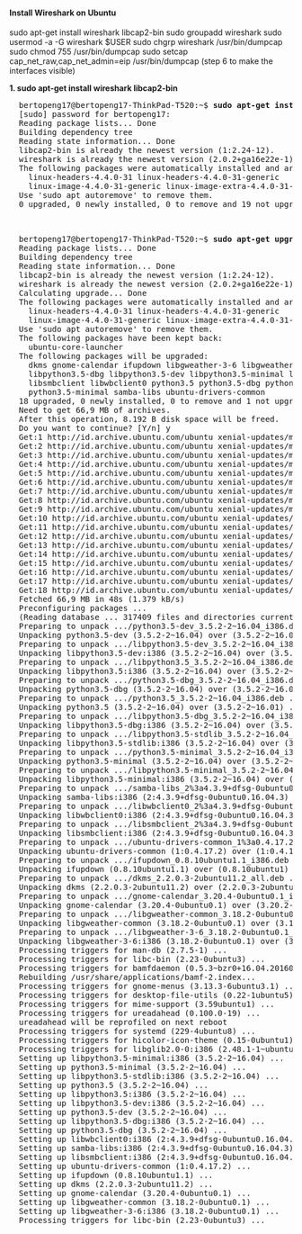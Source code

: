 #### Install Wireshark on Ubuntu

sudo apt-get install wireshark libcap2-bin
sudo groupadd wireshark
sudo usermod -a -G wireshark $USER
sudo chgrp wireshark /usr/bin/dumpcap
sudo chmod 755 /usr/bin/dumpcap
sudo setcap cap_net_raw,cap_net_admin=eip /usr/bin/dumpcap (step 6 to make the interfaces visible)

<b>1.  sudo apt-get install wireshark libcap2-bin</b>
  <pre>
  bertopeng17@bertopeng17-ThinkPad-T520:~$ <b>sudo apt-get install wireshark libcap2-bin</b>
  [sudo] password for bertopeng17: 
  Reading package lists... Done
  Building dependency tree       
  Reading state information... Done
  libcap2-bin is already the newest version (1:2.24-12).
  wireshark is already the newest version (2.0.2+ga16e22e-1).
  The following packages were automatically installed and are no longer required:
    linux-headers-4.4.0-31 linux-headers-4.4.0-31-generic
    linux-image-4.4.0-31-generic linux-image-extra-4.4.0-31-generic
  Use 'sudo apt autoremove' to remove them.
  0 upgraded, 0 newly installed, 0 to remove and 19 not upgraded.

  </pre>

  <pre>
  bertopeng17@bertopeng17-ThinkPad-T520:~$ <b>sudo apt-get upgrade  wireshark libcap2-bin</b>
  Reading package lists... Done
  Building dependency tree       
  Reading state information... Done
  libcap2-bin is already the newest version (1:2.24-12).
  wireshark is already the newest version (2.0.2+ga16e22e-1).
  Calculating upgrade... Done
  The following packages were automatically installed and are no longer required:
    linux-headers-4.4.0-31 linux-headers-4.4.0-31-generic
    linux-image-4.4.0-31-generic linux-image-extra-4.4.0-31-generic
  Use 'sudo apt autoremove' to remove them.
  The following packages have been kept back:
    ubuntu-core-launcher
  The following packages will be upgraded:
    dkms gnome-calendar ifupdown libgweather-3-6 libgweather-common libpython3.5
    libpython3.5-dbg libpython3.5-dev libpython3.5-minimal libpython3.5-stdlib
    libsmbclient libwbclient0 python3.5 python3.5-dbg python3.5-dev
    python3.5-minimal samba-libs ubuntu-drivers-common
  18 upgraded, 0 newly installed, 0 to remove and 1 not upgraded.
  Need to get 66,9 MB of archives.
  After this operation, 8.192 B disk space will be freed.
  Do you want to continue? [Y/n] y
  Get:1 http://id.archive.ubuntu.com/ubuntu xenial-updates/main i386 python3.5-dev i386 3.5.2-2~16.04 [413 kB]
  Get:2 http://id.archive.ubuntu.com/ubuntu xenial-updates/main i386 libpython3.5-dev i386 3.5.2-2~16.04 [37,1 MB]
  Get:3 http://id.archive.ubuntu.com/ubuntu xenial-updates/main i386 libpython3.5 i386 3.5.2-2~16.04 [1.394 kB]
  Get:4 http://id.archive.ubuntu.com/ubuntu xenial-updates/main i386 python3.5-dbg i386 3.5.2-2~16.04 [9.322 kB]
  Get:5 http://id.archive.ubuntu.com/ubuntu xenial-updates/main i386 python3.5 i386 3.5.2-2~16.04 [165 kB]
  Get:6 http://id.archive.ubuntu.com/ubuntu xenial-updates/main i386 libpython3.5-dbg i386 3.5.2-2~16.04 [7.734 kB]
  Get:7 http://id.archive.ubuntu.com/ubuntu xenial-updates/main i386 libpython3.5-stdlib i386 3.5.2-2~16.04 [2.129 kB]
  Get:8 http://id.archive.ubuntu.com/ubuntu xenial-updates/main i386 python3.5-minimal i386 3.5.2-2~16.04 [1.678 kB]
  Get:9 http://id.archive.ubuntu.com/ubuntu xenial-updates/main i386 libpython3.5-minimal i386 3.5.2-2~16.04 [529 kB]
  Get:10 http://id.archive.ubuntu.com/ubuntu xenial-updates/main i386 samba-libs i386 2:4.3.9+dfsg-0ubuntu0.16.04.3 [5.545 kB]
  Get:11 http://id.archive.ubuntu.com/ubuntu xenial-updates/main i386 libwbclient0 i386 2:4.3.9+dfsg-0ubuntu0.16.04.3 [32,8 kB]
  Get:12 http://id.archive.ubuntu.com/ubuntu xenial-updates/main i386 libsmbclient i386 2:4.3.9+dfsg-0ubuntu0.16.04.3 [57,3 kB]
  Get:13 http://id.archive.ubuntu.com/ubuntu xenial-updates/main i386 ubuntu-drivers-common i386 1:0.4.17.2 [47,2 kB]
  Get:14 http://id.archive.ubuntu.com/ubuntu xenial-updates/main i386 ifupdown i386 0.8.10ubuntu1.1 [55,0 kB]
  Get:15 http://id.archive.ubuntu.com/ubuntu xenial-updates/main i386 dkms all 2.2.0.3-2ubuntu11.2 [66,2 kB]
  Get:16 http://id.archive.ubuntu.com/ubuntu xenial-updates/main i386 gnome-calendar i386 3.20.4-0ubuntu0.1 [400 kB]
  Get:17 http://id.archive.ubuntu.com/ubuntu xenial-updates/main i386 libgweather-common all 3.18.2-0ubuntu0.1 [158 kB]
  Get:18 http://id.archive.ubuntu.com/ubuntu xenial-updates/main i386 libgweather-3-6 i386 3.18.2-0ubuntu0.1 [65,6 kB]
  Fetched 66,9 MB in 48s (1.379 kB/s)                                            
  Preconfiguring packages ...
  (Reading database ... 317409 files and directories currently installed.)
  Preparing to unpack .../python3.5-dev_3.5.2-2~16.04_i386.deb ...
  Unpacking python3.5-dev (3.5.2-2~16.04) over (3.5.2-2~16.01) ...
  Preparing to unpack .../libpython3.5-dev_3.5.2-2~16.04_i386.deb ...
  Unpacking libpython3.5-dev:i386 (3.5.2-2~16.04) over (3.5.2-2~16.01) ...
  Preparing to unpack .../libpython3.5_3.5.2-2~16.04_i386.deb ...
  Unpacking libpython3.5:i386 (3.5.2-2~16.04) over (3.5.2-2~16.01) ...
  Preparing to unpack .../python3.5-dbg_3.5.2-2~16.04_i386.deb ...
  Unpacking python3.5-dbg (3.5.2-2~16.04) over (3.5.2-2~16.01) ...
  Preparing to unpack .../python3.5_3.5.2-2~16.04_i386.deb ...
  Unpacking python3.5 (3.5.2-2~16.04) over (3.5.2-2~16.01) ...
  Preparing to unpack .../libpython3.5-dbg_3.5.2-2~16.04_i386.deb ...
  Unpacking libpython3.5-dbg:i386 (3.5.2-2~16.04) over (3.5.2-2~16.01) ...
  Preparing to unpack .../libpython3.5-stdlib_3.5.2-2~16.04_i386.deb ...
  Unpacking libpython3.5-stdlib:i386 (3.5.2-2~16.04) over (3.5.2-2~16.01) ...
  Preparing to unpack .../python3.5-minimal_3.5.2-2~16.04_i386.deb ...
  Unpacking python3.5-minimal (3.5.2-2~16.04) over (3.5.2-2~16.01) ...
  Preparing to unpack .../libpython3.5-minimal_3.5.2-2~16.04_i386.deb ...
  Unpacking libpython3.5-minimal:i386 (3.5.2-2~16.04) over (3.5.2-2~16.01) ...
  Preparing to unpack .../samba-libs_2%3a4.3.9+dfsg-0ubuntu0.16.04.3_i386.deb ...
  Unpacking samba-libs:i386 (2:4.3.9+dfsg-0ubuntu0.16.04.3) over (2:4.3.9+dfsg-0ubuntu0.16.04.2) ...
  Preparing to unpack .../libwbclient0_2%3a4.3.9+dfsg-0ubuntu0.16.04.3_i386.deb ...
  Unpacking libwbclient0:i386 (2:4.3.9+dfsg-0ubuntu0.16.04.3) over (2:4.3.9+dfsg-0ubuntu0.16.04.2) ...
  Preparing to unpack .../libsmbclient_2%3a4.3.9+dfsg-0ubuntu0.16.04.3_i386.deb ...
  Unpacking libsmbclient:i386 (2:4.3.9+dfsg-0ubuntu0.16.04.3) over (2:4.3.9+dfsg-0ubuntu0.16.04.2) ...
  Preparing to unpack .../ubuntu-drivers-common_1%3a0.4.17.2_i386.deb ...
  Unpacking ubuntu-drivers-common (1:0.4.17.2) over (1:0.4.17.1) ...
  Preparing to unpack .../ifupdown_0.8.10ubuntu1.1_i386.deb ...
  Unpacking ifupdown (0.8.10ubuntu1.1) over (0.8.10ubuntu1) ...
  Preparing to unpack .../dkms_2.2.0.3-2ubuntu11.2_all.deb ...
  Unpacking dkms (2.2.0.3-2ubuntu11.2) over (2.2.0.3-2ubuntu11.1) ...
  Preparing to unpack .../gnome-calendar_3.20.4-0ubuntu0.1_i386.deb ...
  Unpacking gnome-calendar (3.20.4-0ubuntu0.1) over (3.20.2-0ubuntu0.1) ...
  Preparing to unpack .../libgweather-common_3.18.2-0ubuntu0.1_all.deb ...
  Unpacking libgweather-common (3.18.2-0ubuntu0.1) over (3.18.1-1ubuntu1) ...
  Preparing to unpack .../libgweather-3-6_3.18.2-0ubuntu0.1_i386.deb ...
  Unpacking libgweather-3-6:i386 (3.18.2-0ubuntu0.1) over (3.18.1-1ubuntu1) ...
  Processing triggers for man-db (2.7.5-1) ...
  Processing triggers for libc-bin (2.23-0ubuntu3) ...
  Processing triggers for bamfdaemon (0.5.3~bzr0+16.04.20160824-0ubuntu1) ...
  Rebuilding /usr/share/applications/bamf-2.index...
  Processing triggers for gnome-menus (3.13.3-6ubuntu3.1) ...
  Processing triggers for desktop-file-utils (0.22-1ubuntu5) ...
  Processing triggers for mime-support (3.59ubuntu1) ...
  Processing triggers for ureadahead (0.100.0-19) ...
  ureadahead will be reprofiled on next reboot
  Processing triggers for systemd (229-4ubuntu8) ...
  Processing triggers for hicolor-icon-theme (0.15-0ubuntu1) ...
  Processing triggers for libglib2.0-0:i386 (2.48.1-1~ubuntu16.04.1) ...
  Setting up libpython3.5-minimal:i386 (3.5.2-2~16.04) ...
  Setting up python3.5-minimal (3.5.2-2~16.04) ...
  Setting up libpython3.5-stdlib:i386 (3.5.2-2~16.04) ...
  Setting up python3.5 (3.5.2-2~16.04) ...
  Setting up libpython3.5:i386 (3.5.2-2~16.04) ...
  Setting up libpython3.5-dev:i386 (3.5.2-2~16.04) ...
  Setting up python3.5-dev (3.5.2-2~16.04) ...
  Setting up libpython3.5-dbg:i386 (3.5.2-2~16.04) ...
  Setting up python3.5-dbg (3.5.2-2~16.04) ...
  Setting up libwbclient0:i386 (2:4.3.9+dfsg-0ubuntu0.16.04.3) ...
  Setting up samba-libs:i386 (2:4.3.9+dfsg-0ubuntu0.16.04.3) ...
  Setting up libsmbclient:i386 (2:4.3.9+dfsg-0ubuntu0.16.04.3) ...
  Setting up ubuntu-drivers-common (1:0.4.17.2) ...
  Setting up ifupdown (0.8.10ubuntu1.1) ...
  Setting up dkms (2.2.0.3-2ubuntu11.2) ...
  Setting up gnome-calendar (3.20.4-0ubuntu0.1) ...
  Setting up libgweather-common (3.18.2-0ubuntu0.1) ...
  Setting up libgweather-3-6:i386 (3.18.2-0ubuntu0.1) ...
  Processing triggers for libc-bin (2.23-0ubuntu3) ...

  </pre>
